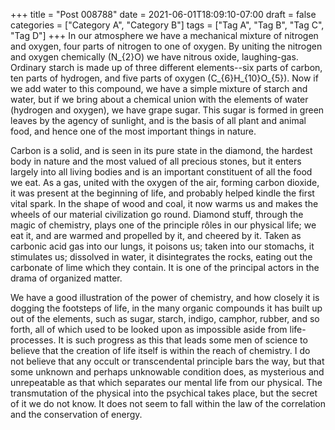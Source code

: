 +++
title = "Post 008788"
date = 2021-06-01T18:09:10-07:00
draft = false
categories = ["Category A", "Category B"]
tags = ["Tag A", "Tag B", "Tag C", "Tag D"]
+++
In our atmosphere we have a mechanical mixture of nitrogen and oxygen, four parts of nitrogen to one of oxygen. By uniting the nitrogen and oxygen chemically (N_{2}O) we have nitrous oxide, laughing-gas. Ordinary starch is made up of three different elements--six parts of carbon, ten parts of hydrogen, and five parts of oxygen (C_{6}H_{10}O_{5}). Now if we add water to this compound, we have a simple mixture of starch and water, but if we bring about a chemical union with the elements of water (hydrogen and oxygen), we have grape sugar. This sugar is formed in green leaves by the agency of sunlight, and is the basis of all plant and animal food, and hence one of the most important things in nature.

Carbon is a solid, and is seen in its pure state in the diamond, the hardest body in nature and the most valued of all precious stones, but it enters largely into all living bodies and is an important constituent of all the food we eat. As a gas, united with the oxygen of the air, forming carbon dioxide, it was present at the beginning of life, and probably helped kindle the first vital spark. In the shape of wood and coal, it now warms us and makes the wheels of our material civilization go round. Diamond stuff, through the magic of chemistry, plays one of the principle rôles in our physical life; we eat it, and are warmed and propelled by it, and cheered by it. Taken as carbonic acid gas into our lungs, it poisons us; taken into our stomachs, it stimulates us; dissolved in water, it disintegrates the rocks, eating out the carbonate of lime which they contain. It is one of the principal actors in the drama of organized matter.

We have a good illustration of the power of chemistry, and how closely it is dogging the footsteps of life, in the many organic compounds it has built up out of the elements, such as sugar, starch, indigo, camphor, rubber, and so forth, all of which used to be looked upon as impossible aside from life-processes. It is such progress as this that leads some men of science to believe that the creation of life itself is within the reach of chemistry. I do not believe that any occult or transcendental principle bars the way, but that some unknown and perhaps unknowable condition does, as mysterious and unrepeatable as that which separates our mental life from our physical. The transmutation of the physical into the psychical takes place, but the secret of it we do not know. It does not seem to fall within the law of the correlation and the conservation of energy.
